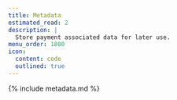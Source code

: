 ```yaml
---
title: Metadata
estimated_read: 2
description: |
  Store payment associated data for later use.
menu_order: 1800
icon:
  content: code
  outlined: true
---
```


{% include metadata.md %}
